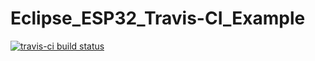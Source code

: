 # Eclipse_ESP32_Travis-CI_Example  
[![travis-ci build status](https://travis-ci.org/incyi/Eclipse_ESP32_Travis-CI_Example.svg?branch=master)](https://travis-ci.org/incyi/Eclipse_ESP32_Travis-CI_Example)  
